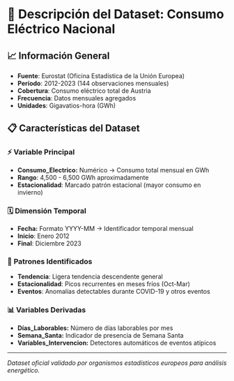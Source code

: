 # 💾 Descripción del Dataset: Consumo Eléctrico Nacional

## 📈 Información General
- **Fuente**: Eurostat (Oficina Estadística de la Unión Europea)
- **Período**: 2012-2023 (144 observaciones mensuales)
- **Cobertura**: Consumo eléctrico total de Austria
- **Frecuencia**: Datos mensuales agregados
- **Unidades**: Gigavatios-hora (GWh)

## 📋 Características del Dataset

### ⚡ **Variable Principal**
- **Consumo_Electrico:** Numérico → Consumo total mensual en GWh
- **Rango**: 4,500 - 6,500 GWh aproximadamente
- **Estacionalidad**: Marcado patrón estacional (mayor consumo en invierno)

### 🗓️ **Dimensión Temporal**
- **Fecha:** Formato YYYY-MM → Identificador temporal mensual
- **Inicio**: Enero 2012
- **Final**: Diciembre 2023

### 🎯 **Patrones Identificados**
- **Tendencia**: Ligera tendencia descendente general
- **Estacionalidad**: Picos recurrentes en meses fríos (Oct-Mar)
- **Eventos**: Anomalías detectables durante COVID-19 y otros eventos

### 📊 **Variables Derivadas**
- **Días_Laborables:** Número de días laborables por mes
- **Semana_Santa:** Indicador de presencia de Semana Santa
- **Variables_Intervencion:** Detectores automáticos de eventos atípicos

---
*Dataset oficial validado por organismos estadísticos europeos para análisis energético.*
